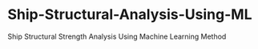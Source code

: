# Ship-Structural-Analysis-Using-ML
Ship Structural Strength Analysis Using Machine Learning Method
